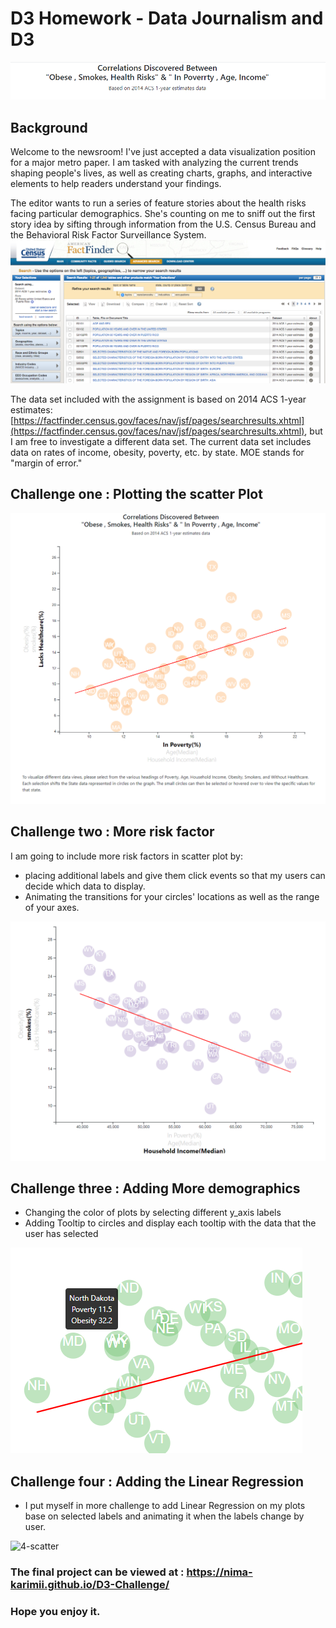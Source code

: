 # D3 Homework - Data Journalism and D3

![Header](Images/H1.PNG)
<br>




## Background

Welcome to the newsroom! I've just accepted a data visualization position for a major metro paper. I am tasked with analyzing the current trends shaping people's lives, as well as creating charts, graphs, and interactive elements to help readers understand your findings.

The editor wants to run a series of feature stories about the health risks facing particular demographics. She's counting on me to sniff out the first story idea by sifting through information from the U.S. Census Bureau and the Behavioral Risk Factor Surveillance System.
![Header](Images/2-census.jpg)

The data set included with the assignment is based on 2014 ACS 1-year estimates:[https://factfinder.census.gov/faces/nav/jsf/pages/searchresults.xhtml](https://factfinder.census.gov/faces/nav/jsf/pages/searchresults.xhtml), but I am free to investigate a different data set. The current data set includes data on rates of income, obesity, poverty, etc. by state. MOE stands for "margin of error."

## Challenge one : Plotting the scatter Plot

![4-scatter](Images/H.PNG)

## Challenge two : More risk factor 

I am going to include more risk factors in scatter plot by:
* placing additional labels and give them click events so that my users can decide which data to display. 
* Animating the transitions for your circles' locations as well as the range of your axes. 

![4-scatter](Images/H2.PNG)

## Challenge three : Adding More demographics 


* Changing the color of plots by selecting different y_axis labels
* Adding Tooltip to circles and display each tooltip with the data that the user has selected

![4-scatter](Images/H3.PNG)

## Challenge four : Adding the Linear Regression 
* I put myself in more challenge to add Linear Regression on my  plots base on selected labels and animating it when the labels change by user.

![4-scatter](Images/D3Times.gif)


### The final project can be viewed at : https://nima-karimii.github.io/D3-Challenge/

### Hope you enjoy it.



